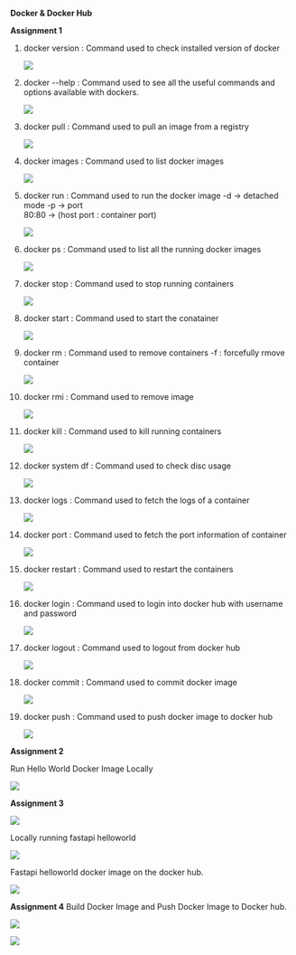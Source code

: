 **Docker & Docker Hub**

**Assignment 1**

1. docker version : Command used to check installed version of docker

    ![](images/docker_version.PNG)

2. docker --help : Command used to see all the useful commands and options available with dockers.

    ![](images/docker_help.PNG)

3. docker pull : Command used to pull an image from a registry

    ![](images/docker_pull.PNG)

4. docker images : Command used to list docker images

    ![](images/docker_images.PNG)

5. docker run : Command used to run the docker image
    -d -> detached mode
    -p -> port  
    80:80 -> (host port : container port)

    ![](images/docker_run.PNG)

6. docker ps : Command used to list all the running docker images

    ![](images/docker_ps.PNG)

7. docker stop : Command used to stop running containers

    ![](images/docker_stop.PNG)

8. docker start : Command used to start the conatainer

    ![](images/docker_start.PNG)

9. docker rm : Command used to remove containers
    -f : forcefully rmove container

    ![](images/docker_rm.PNG)

10. docker rmi : Command used to remove image
     
    ![](images/docker_rmi.PNG)

11. docker kill : Command used to kill running containers

    ![](images/docker_kill.PNG)

12. docker system df : Command used to check disc usage

    ![](images/docker_system_df.PNG)

13. docker logs : Command used to fetch the logs of a container

    ![](images/docker_logs.PNG)

14. docker port : Command used to fetch the port information of container

    ![](images/docker_port.PNG)

15. docker restart : Command used to restart the containers

    ![](images/docker_restart.PNG)

16. docker login : Command used to login into docker hub with username and password

    ![](images/docker_login.PNG)

17. docker logout : Command used to logout from docker hub

    ![](images/docker_logout.PNG)

18. docker commit : Command used to commit docker image

    ![](images/docker_commit.PNG)

19. docker push : Command used to push docker image to docker hub

    ![](images/docker_push.PNG)


**Assignment 2**

   Run Hello World Docker Image Locally

   ![](images/docker_helloworld.PNG)

**Assignment 3**

   ![](images/fastapi_helloworld.PNG)

   Locally running fastapi helloworld

   ![](images/docker_app.PNG)

   Fastapi helloworld docker image on the docker hub.

   ![](images/dockerhub_image.PNG)
   
**Assignment 4**
    Build Docker Image and Push Docker Image to Docker hub.
    
   ![](images/docker_autoaction.PNG)
    
   ![](images/dockerhub_auto.PNG)
